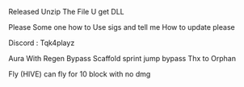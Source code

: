 Released Unzip The File U get DLL 

Please Some one how to Use sigs and tell me How to update please

Discord : Tqk4playz 


Aura With Regen Bypass
Scaffold sprint jump bypass Thx to Orphan

Fly (HIVE) can fly for 10 block with no dmg

